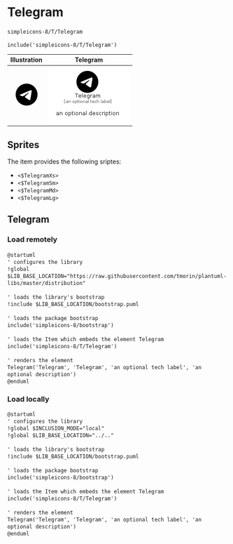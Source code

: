 # Telegram


```text
simpleicons-8/T/Telegram
```

```text
include('simpleicons-8/T/Telegram')
```



| Illustration | Telegram |
| :---: | :---: |
| ![illustration for Illustration](../../simpleicons-8/T/Telegram.png) | ![illustration for Telegram](../../simpleicons-8/T/Telegram.Local.png) |



## Sprites
The item provides the following sriptes:

- `<$TelegramXs>`
- `<$TelegramSm>`
- `<$TelegramMd>`
- `<$TelegramLg>`





## Telegram

### Load remotely
```plantuml
@startuml
' configures the library
!global $LIB_BASE_LOCATION="https://raw.githubusercontent.com/tmorin/plantuml-libs/master/distribution"

' loads the library's bootstrap
!include $LIB_BASE_LOCATION/bootstrap.puml

' loads the package bootstrap
include('simpleicons-8/bootstrap')

' loads the Item which embeds the element Telegram
include('simpleicons-8/T/Telegram')

' renders the element
Telegram('Telegram', 'Telegram', 'an optional tech label', 'an optional description')
@enduml
```

### Load locally
```plantuml
@startuml
' configures the library
!global $INCLUSION_MODE="local"
!global $LIB_BASE_LOCATION="../.."

' loads the library's bootstrap
!include $LIB_BASE_LOCATION/bootstrap.puml

' loads the package bootstrap
include('simpleicons-8/bootstrap')

' loads the Item which embeds the element Telegram
include('simpleicons-8/T/Telegram')

' renders the element
Telegram('Telegram', 'Telegram', 'an optional tech label', 'an optional description')
@enduml
```

